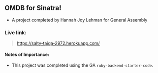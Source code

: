 ## OMDB for Sinatra! 

- A project completed by Hannah Joy Lehman for General Assembly

### Live link: 

> https://salty-taiga-2972.herokuapp.com/

#### Notes of Importance:

- This project was completed using the GA `ruby-backend-starter-code`.  
